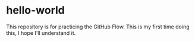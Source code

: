 # hello-world
This repository is for practicing the GitHub Flow.
This is my first time doing this, I hope I'll understand it.
